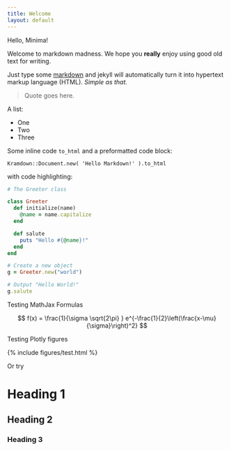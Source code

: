 ```yaml
---
title: Welcome
layout: default
---
```


Hello, Minima!


Welcome to markdown madness. We hope you **really** enjoy using good old text for writing.

Just type some [markdown](http://en.wikipedia.org/wiki/Markdown)
and jekyll will automatically turn it into hypertext markup language (HTML). *Simple as that.*

> Quote goes here.

A list:

- One
- Two
- Three

Some inline code `to_html` and a preformatted code block:

```
Kramdown::Document.new( 'Hello Markdown!' ).to_html
```

with code highlighting:

``` ruby
# The Greeter class

class Greeter
  def initialize(name)
    @name = name.capitalize
  end

  def salute
    puts "Hello #{@name}!"
  end
end

# Create a new object
g = Greeter.new("world")

# Output "Hello World!"
g.salute
```

Testing MathJax Formulas

$$ f(x) = \frac{1}{\sigma \sqrt{2\pi} } e^{-\frac{1}{2}\left(\frac{x-\mu}{\sigma}\right)^2} $$

Testing Plotly figures

{% include figures/test.html %}

Or try

# Heading 1

## Heading 2

### Heading 3